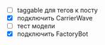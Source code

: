 
- [ ] taggable для тегов к посту
- [x] подключить CarrierWave
- [ ] тест модели
- [x] подключить FactoryBot

